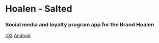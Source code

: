 <h1>Hoalen - Salted</h1>
<h3>Social media and loyalty program app for the Brand Hoalen</h3>

[iOS](https://apps.apple.com/fr/app/salted/id1173982383)
[Android](https://play.google.com/store/apps/details?id=com.hoalen.thesalted2)
